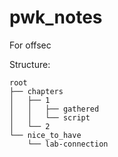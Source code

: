 # pwk_notes
For offsec


Structure: 
```
root
├── chapters
│   ├── 1
│   │   ├── gathered
│   │   └── script
│   └── 2
└── nice_to_have
    └── lab-connection
```
